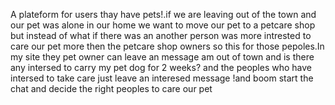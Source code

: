 A plateform for users thay have pets!.if we are leaving out of the town and our pet was alone in our home we want to move our pet to a petcare shop but instead of what if there was an another person was more intrested to care our pet more then the petcare shop owners so this for those pepoles.In my site they pet owner can leave an message am out of town and is there any intersed to carry my pet dog for 2 weeks? and the peoples who have intersed to take care just leave an interesed message !and boom start the chat and decide the right peoples to care our pet
